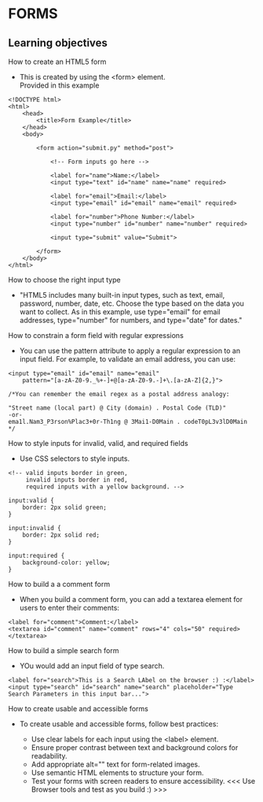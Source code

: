 # FORMS
## Learning objectives

How to create an HTML5 form
- This is created by using the \<form> element.<br>
Provided in this example

```
<!DOCTYPE html>
<html>
    <head>
        <title>Form Example</title>
    </head>
    <body>

        <form action="submit.py" method="post">

            <!-- Form inputs go here -->

            <label for="name">Name:</label>
            <input type="text" id="name" name="name" required>

            <label for="email">Email:</label>
            <input type="email" id="email" name="email" required>

            <label for="number">Phone Number:</label>
            <input type="number" id="number" name="number" required>

            <input type="submit" value="Submit">

        </form>
    </body>
</html>
```

How to choose the right input type
- "HTML5 includes many built-in input types, such as text, email, password, number, date, etc.
Choose the type based on the data you want to collect. As in this example, use type="email" for email addresses, type="number" for numbers, and type="date" for dates."

How to constrain a form field with regular expressions
- You can use the pattern attribute to apply a regular expression to an input field. For example, to validate an email address, you can use:

```
<input type="email" id="email" name="email"
    pattern="[a-zA-Z0-9._%+-]+@[a-zA-Z0-9.-]+\.[a-zA-Z]{2,}">

/*You can remember the email regex as a postal address analogy:

"Street name (local part) @ City (domain) . Postal Code (TLD)"
-or-
ema1l.Nam3_P3rson%Plac3+0r-Th1ng @ 3Mai1-D0Main . codeT0pL3v3lD0Main
*/

```

How to style inputs for invalid, valid, and required fields

- Use CSS selectors to style inputs.
```
<!-- valid inputs border in green,
     invalid inputs border in red,
     required inputs with a yellow background. -->

input:valid {
    border: 2px solid green;
}

input:invalid {
    border: 2px solid red;
}

input:required {
    background-color: yellow;
}
```

How to build a a comment form
- When you build a comment form, you can add a textarea element for users to enter their comments:

```
<label for="comment">Comment:</label>
<textarea id="comment" name="comment" rows="4" cols="50" required></textarea>
```

How to build a simple search form
- YOu would add an input field of type search.
```
<label for="search">This is a Search LAbel on the browser :) :</label>
<input type="search" id="search" name="search" placeholder="Type Search Parameters in this input bar...">

```

How to create usable and accessible forms
- To create usable and accessible forms, follow best practices:

    - Use clear labels for each input using the \<label> element.
    - Ensure proper contrast between text and background colors for readability.
    - Add appropriate alt="" text for form-related images.
    - Use semantic HTML elements to structure your form.
    - Test your forms with screen readers to ensure accessibility.
     <<< Use Browser tools and test as you build :) >>>
